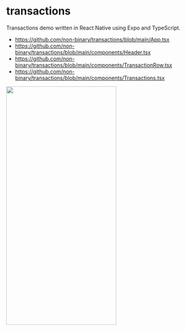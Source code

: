 # transactions

Transactions demo written in React Native using Expo and TypeScript.

* https://github.com/non-binary/transactions/blob/main/App.tsx
* https://github.com/non-binary/transactions/blob/main/components/Header.tsx
* https://github.com/non-binary/transactions/blob/main/components/TransactionRow.tsx
* https://github.com/non-binary/transactions/blob/main/components/Transactions.tsx

<img src="https://user-images.githubusercontent.com/6799989/100553193-63ef3a80-325a-11eb-8f78-2e00687ec2f1.png" width="292.5" height="633">

